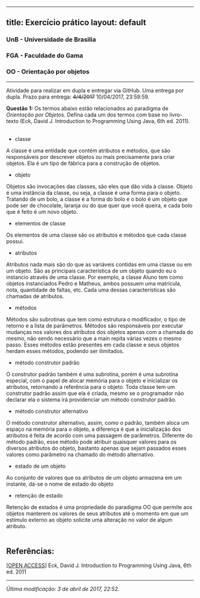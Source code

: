
---
title: Exercício prático
layout: default
---

### UnB - Universidade de Brasilia
### FGA - Faculdade do Gama
### OO - Orientação por objetos
------

Atividade para realizar em dupla e entregar via GitHub. Uma entrega por dupla.
Prazo para entrega: ~~4/4/2017~~ 10/04/2017, 23:59:59.

**Questão 1:** Os termos abaixo estão relacionados ao paradigma de *Orientação por Objetos*. Defina cada um dos termos com base no livro-texto (Eck, David J. Introduction to Programming Using Java, 6th ed. 2011).
<br/><br/>
* classe

A classe é uma entidade que contém atributos e métodos, que são responsáveis por descrever objetos ou mais precisamente para criar objetos. Ela é um tipo de fábrica para a construção de objetos.
* objeto

Objetos são invocações das classes, são eles que dão vida à classe. Objeto é uma instância da classe, ou seja, a classe é uma forma para o objeto. Tratando de um bolo, a classe é a forma do bolo e o bolo é um objeto que pode ser de chocolate, laranja ou do que quer que você queira, e cada bolo que é feito é um novo objeto. 
* elementos de classe

Os elementos de uma classe são os atributos e métodos que cada classe possui.

* atributos

Atributos nada mais são do que as variáveis contidas em uma classe ou em um objeto. São as principais característica de um objeto quando eu o instancio através de uma classe. Por exemplo, a classe Aluno tem como objetos instanciados Pedro e Matheus, ambos possuem uma matrícula, nota, quantidade de faltas, etc. Cada uma dessas características são chamadas de atributos.  	
* métodos

Métodos são subrotinas que tem como estrutura o modificador, o tipo de retorno e a lista de parâmetros. Métodos são responsáveis por executar mudanças nos valores dos atributos dos objetos apenas com a chamada do mesmo, não sendo necessário que a main repita várias vezes o mesmo passo. Esses métodos estão presentes em cada classe e seus objetos herdam esses métodos, podendo ser ilimitados. 
* método construtor padrão

O construtor padrão também é uma subrotina, porém é uma subrotina especial, com o papel de alocar memória para o objeto e inicializar os atributos, retornando a referência para o objeto. Toda classe tem um construtor padrão assim que ela é criada, mesmo se o programador não declarar ela o sistema irá providenciar um método construtor padrão.
* método construtor alternativo

O método construtor alternativo, assim, como o padrão, também aloca um espaço na memória para o objeto, a diferença é que a inicialização dos atributos é feita de acordo com uma passagem de parâmetros. Diferente do método padrão, esse método pode atribuir quaisquer valores para os diversos atributos do objeto, bastanto apenas que sejam passados esses valores como parâmetro na chamado do método alternativo. 
* estado de um objeto

Ao conjunto de valores que os atributos de um objeto armazena em um instante, dá-se o nome de estado do objeto
* retenção de estado

Retenção de estados é uma propriedade do paradigma OO que permite aos objetos manterem os valores de seus atributos até o momento em que um estímulo externo ao objeto solicite uma alteração no valor de algum atributo.
<br/><br/>


## Referências:
\[[OPEN ACCESS][eckDavid]\] Eck, David J. Introduction to Programming Using Java, 6th ed. 2011



---
*Última modificação: 3 de abril de 2017, 22:52.*



[eckDavid]: http://math.hws.edu/javanotes/
